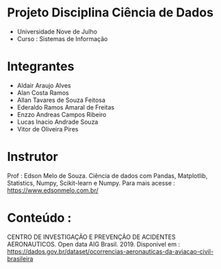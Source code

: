 # Projeto Disciplina Ciência de Dados

* Universidade Nove de Julho
* Curso : Sistemas de Informação

# Integrantes

* Aldair Araujo Alves
* Alan Costa Ramos
* Allan Tavares de Souza Feitosa
*  Ederaldo Ramos Amaral de Freitas
*  Enzzo Andreas Campos Ribeiro
*  Lucas Inacio Andrade Souza
*  Vitor de Oliveira Pires

# Instrutor

Prof : Edson Melo  de Souza.
Ciência de dados com Pandas, Matplotlib, Statistics, Numpy, Scikit-learn e Numpy.
Para mais acesse : https://www.edsonmelo.com.br/

# Conteúdo :

CENTRO DE INVESTIGAÇÃO E PREVENÇÃO DE ACIDENTES AERONAUTICOS.
Open data AIG Brasil. 2019. Disponivel em : https://dados.gov.br/dataset/ocorrencias-aeronauticas-da-aviacao-civil-brasileira
